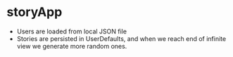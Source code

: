 # storyApp


- Users are loaded from local JSON file
- Stories are persisted in UserDefaults, and when we reach end of infinite view we generate more random ones.
